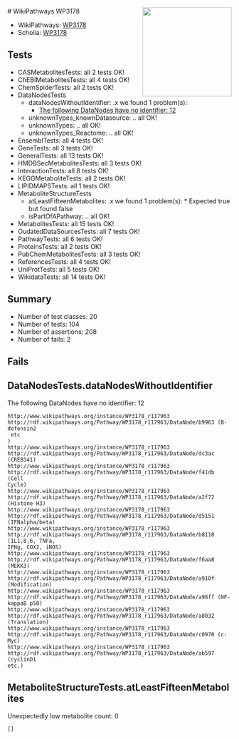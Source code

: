 <img style="float: right; width: 200px" src="https://upload.wikimedia.org/wikipedia/commons/thumb/8/83/Wplogo_with_text_500.png/640px-Wplogo_with_text_500.png" />
# WikiPathways WP3178

* WikiPathways: [WP3178](https://new.wikipathways.org/pathways/WP3178)
* Scholia: [WP3178](https://scholia.toolforge.org/wikipathways/WP3178)
## Tests
* CASMetabolitesTests: all 2 tests OK!
* ChEBIMetabolitesTests: all 4 tests OK!
* ChemSpiderTests: all 2 tests OK!
* DataNodesTests
    * dataNodesWithoutIdentifier: .x we found 1 problem(s):
        * [The following DataNodes have no identifier: 12](#8792c492)
    * unknownTypes_knownDatasource: .. all OK!
    * unknownTypes: .. all OK!
    * unknownTypes_Reactome: .. all OK!
* EnsemblTests: all 4 tests OK!
* GeneTests: all 3 tests OK!
* GeneralTests: all 13 tests OK!
* HMDBSecMetabolitesTests: all 3 tests OK!
* InteractionTests: all 8 tests OK!
* KEGGMetaboliteTests: all 2 tests OK!
* LIPIDMAPSTests: all 1 tests OK!
* MetaboliteStructureTests
    * atLeastFifteenMetabolites: .x we found 1 problem(s):
            * Expected true but found false
    * isPartOfAPathway: .. all OK!
* MetabolitesTests: all 15 tests OK!
* OudatedDataSourcesTests: all 7 tests OK!
* PathwayTests: all 6 tests OK!
* ProteinsTests: all 2 tests OK!
* PubChemMetabolitesTests: all 3 tests OK!
* ReferencesTests: all 4 tests OK!
* UniProtTests: all 5 tests OK!
* WikidataTests: all 14 tests OK!


## Summary

* Number of test classes: 20
* Number of tests: 104
* Number of assertions: 208
* Number of fails: 2

## Fails

<a name="8792c492" />

## DataNodesTests.dataNodesWithoutIdentifier

The following DataNodes have no identifier: 12
```
http://www.wikipathways.org/instance/WP3178_r117963 http://rdf.wikipathways.org/Pathway/WP3178_r117963/DataNode/b9963 (B-defensin2
 etc
)
http://www.wikipathways.org/instance/WP3178_r117963 http://rdf.wikipathways.org/Pathway/WP3178_r117963/DataNode/dc3ac (CREB341)
http://www.wikipathways.org/instance/WP3178_r117963 http://rdf.wikipathways.org/Pathway/WP3178_r117963/DataNode/f41db (Cell
Cycle)
http://www.wikipathways.org/instance/WP3178_r117963 http://rdf.wikipathways.org/Pathway/WP3178_r117963/DataNode/a2f72 (Histone H3)
http://www.wikipathways.org/instance/WP3178_r117963 http://rdf.wikipathways.org/Pathway/WP3178_r117963/DataNode/d5151 (IFNalpha/beta)
http://www.wikipathways.org/instance/WP3178_r117963 http://rdf.wikipathways.org/Pathway/WP3178_r117963/DataNode/b8118 (IL1,8,6, TNFa, 
IFNg, COX2, iNOS)
http://www.wikipathways.org/instance/WP3178_r117963 http://rdf.wikipathways.org/Pathway/WP3178_r117963/DataNode/f6aa8 (MEKK3)
http://www.wikipathways.org/instance/WP3178_r117963 http://rdf.wikipathways.org/Pathway/WP3178_r117963/DataNode/a910f (Modification)
http://www.wikipathways.org/instance/WP3178_r117963 http://rdf.wikipathways.org/Pathway/WP3178_r117963/DataNode/a98ff (NF-kappaB p50)
http://www.wikipathways.org/instance/WP3178_r117963 http://rdf.wikipathways.org/Pathway/WP3178_r117963/DataNode/a8032 (Translation)
http://www.wikipathways.org/instance/WP3178_r117963 http://rdf.wikipathways.org/Pathway/WP3178_r117963/DataNode/c0970 (c-Myc)
http://www.wikipathways.org/instance/WP3178_r117963 http://rdf.wikipathways.org/Pathway/WP3178_r117963/DataNode/ab597 (cyclinD1
etc.)
```

<a name="6d4290df" />

## MetaboliteStructureTests.atLeastFifteenMetabolites

Unexpectedly low metabolite count: 0

```
[]
```

